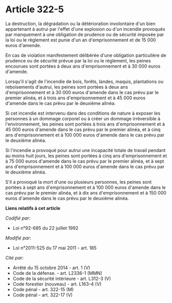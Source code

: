 # Article 322-5

La destruction, la dégradation ou la détérioration involontaire d'un bien appartenant à autrui par l'effet d'une explosion ou
d'un incendie provoqués par manquement à une obligation de prudence ou de sécurité imposée par la loi ou le règlement est
punie d'un an d'emprisonnement et de 15 000 euros d'amende. 

En cas de violation manifestement délibérée d'une obligation particulière de prudence ou de sécurité prévue par la loi ou le
règlement, les peines encourues sont portées à deux ans d'emprisonnement et à 30 000 euros d'amende. 

Lorsqu'il s'agit de l'incendie de bois, forêts, landes, maquis, plantations ou reboisements d'autrui, les peines sont portées
à deux ans d'emprisonnement et à 30 000 euros d'amende dans le cas prévu par le premier alinéa, et à trois ans
d'emprisonnement et à 45 000 euros d'amende dans le cas prévu par le deuxième alinéa. 

Si cet incendie est intervenu dans des conditions de nature à exposer les personnes à un dommage corporel ou à créer un
dommage irréversible à l'environnement, les peines sont portées à trois ans d'emprisonnement et à 45 000 euros d'amende dans
le cas prévu par le premier alinéa, et à cinq ans d'emprisonnement et à 100 000 euros d'amende dans le cas prévu par le
deuxième alinéa. 

Si l'incendie a provoqué pour autrui une incapacité totale de travail pendant au moins huit jours, les peines sont portées à
cinq ans d'emprisonnement et à 75 000 euros d'amende dans le cas prévu par le premier alinéa, et à sept ans d'emprisonnement
et à 100 000 euros d'amende dans le cas prévu par le deuxième alinéa. 

S'il a provoqué la mort d'une ou plusieurs personnes, les peines sont portées à sept ans d'emprisonnement et à 100 000 euros
d'amende dans le cas prévu par le premier alinéa, et à dix ans d'emprisonnement et à 150 000 euros d'amende dans le cas prévu
par le deuxième alinéa.

**Liens relatifs à cet article**

_Codifié par_:

  - Loi n°92-685 du 22 juillet 1992

_Modifié par_:

  - Loi n°2011-525 du 17 mai 2011 - art. 185

_Cité par_:

  - Arrêté du 15 octobre 2014 - art. 1 (V)
  - Code de la défense. - art. L2336-1 (MMN)
  - Code de la sécurité intérieure - art. L312-3 (V)
  - Code forestier (nouveau) - art. L163-4 (V)
  - Code pénal - art. 322-15 (M)
  - Code pénal - art. 322-17 (V)
